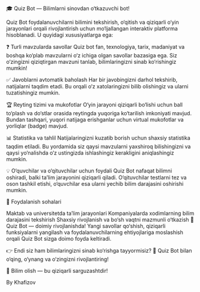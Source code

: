 🎓 Quiz Bot — Bilimlarni sinovdan o‘tkazuvchi bot!

Quiz Bot foydalanuvchilarni bilimini tekshirish, o‘qitish va qiziqarli o‘yin jarayonlari orqali rivojlantirish uchun mo‘ljallangan interaktiv platforma hisoblanadi. U quyidagi xususiyatlarga ega:

❓ Turli mavzularda savollar
Quiz bot fan, texnologiya, tarix, madaniyat va boshqa ko‘plab mavzularni o‘z ichiga olgan savollar bazasiga ega. Siz o‘zingizni qiziqtirgan mavzuni tanlab, bilimlaringizni sinab ko‘rishingiz mumkin!

✅ Javoblarni avtomatik baholash
Har bir javobingizni darhol tekshirib, natijalarni taqdim etadi. Bu orqali o‘z xatolaringizni bilib olishingiz va ularni tuzatishingiz mumkin.

🏆 Reyting tizimi va mukofotlar
O‘yin jarayoni qiziqarli bo‘lishi uchun ball to‘plash va do‘stlar orasida reytingda yuqoriga ko‘tarilish imkoniyati mavjud. Bundan tashqari, yuqori natijaga erishganlar uchun virtual mukofotlar va yorliqlar (badge) mavjud.

📊 Statistika va tahlil
Natijalaringizni kuzatib borish uchun shaxsiy statistika taqdim etiladi. Bu yordamida siz qaysi mavzularni yaxshiroq bilishingizni va qaysi yo‘nalishda o‘z ustingizda ishlashingiz kerakligini aniqlashingiz mumkin.

💡 O‘quvchilar va o‘qituvchilar uchun foydali
Quiz Bot nafaqat bilimni oshiradi, balki ta’lim jarayonini qiziqarli qiladi. O‘qituvchilar testlarni tez va oson tashkil etishi, o‘quvchilar esa ularni yechib bilim darajasini oshirishi mumkin.

🎯 Foydalanish sohalari

Maktab va universitetda ta’lim jarayonlari
Kompaniyalarda xodimlarning bilim darajasini tekshirish
Shaxsiy rivojlanish va bo‘sh vaqtni mazmunli o‘tkazish
🤖 Quiz Bot — doimiy rivojlanishda!
Yangi savollar qo‘shish, qiziqarli funksiyalarni yangilash va foydalanuvchilarning ehtiyojlariga moslashish orqali Quiz Bot sizga doimo foyda keltiradi.

👉 Endi siz ham bilimlaringizni sinab ko‘rishga tayyormisiz? 🎉
Quiz Bot bilan o‘qing, o‘ynang va o‘zingizni rivojlantiring!

🎯 Bilim olish — bu qiziqarli sarguzashtdir!

By Khafizov






